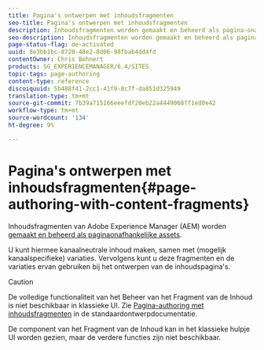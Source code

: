 ```yaml
---
title: Pagina's ontwerpen met inhoudsfragmenten
seo-title: Pagina's ontwerpen met inhoudsfragmenten
description: Inhoudsfragmenten worden gemaakt en beheerd als pagina-onafhankelijke elementen. U kunt hiermee kanaalneutrale inhoud maken, samen met variaties.
seo-description: Inhoudsfragmenten worden gemaakt en beheerd als pagina-onafhankelijke elementen. U kunt hiermee kanaalneutrale inhoud maken, samen met variaties.
page-status-flag: de-activated
uuid: 8e3bb1bc-8720-48e2-8d06-98fbab4dd4fd
contentOwner: Chris Bohnert
products: SG_EXPERIENCEMANAGER/6.4/SITES
topic-tags: page-authoring
content-type: reference
discoiquuid: 5b488f41-2cc1-41f9-8c7f-da851d325949
translation-type: tm+mt
source-git-commit: 7b39a715166eeefdf20eb22a4449068ff1ed0e42
workflow-type: tm+mt
source-wordcount: '134'
ht-degree: 9%

---
```



# Pagina&#39;s ontwerpen met inhoudsfragmenten{#page-authoring-with-content-fragments}

Inhoudsfragmenten van Adobe Experience Manager (AEM) worden [gemaakt en beheerd als paginaonafhankelijke assets](/help/assets/content-fragments.md).

U kunt hiermee kanaalneutrale inhoud maken, samen met (mogelijk kanaalspecifieke) variaties. Vervolgens kunt u deze fragmenten en de variaties ervan gebruiken bij het ontwerpen van de inhoudspagina&#39;s.

>[!CAUTION]
>
>De volledige functionaliteit van het Beheer van het Fragment van de Inhoud is niet beschikbaar in klassieke UI. Zie [Pagina-authoring met inhoudsfragmenten](/help/sites-authoring/content-fragments.md) in de standaardontwerpdocumentatie.
>
>De component van het Fragment van de Inhoud kan in het klassieke hulpje UI worden gezien, maar de verdere functies zijn niet beschikbaar.

